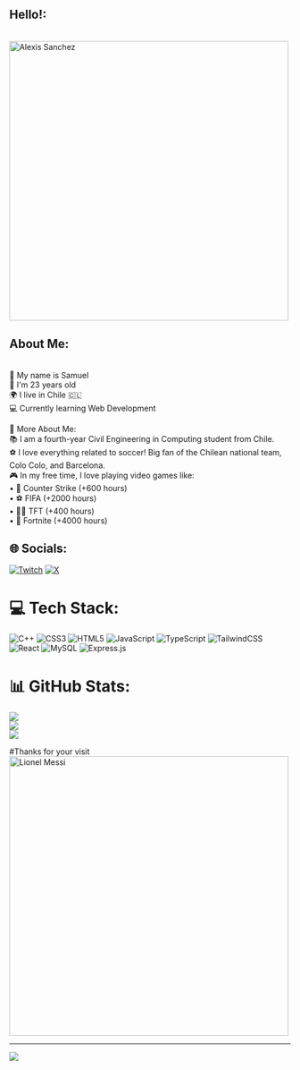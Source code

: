 ## Hello!:
<br><img src="https://www.ligafutbol.net/wp-content/2018/01/Alexis-Sanchez-saludando.jpg" alt="Alexis Sanchez" width="500"><br>

## About Me:
<br> 👋 My name is Samuel<br> 🎂 I'm 23 years old<br> 🌍 I live in Chile 🇨🇱<br> 💻 Currently learning Web Development<br>

🌟 More About Me:<br> 📚 I am a fourth-year Civil Engineering in Computing student from Chile.<br> ⚽ I love everything related to soccer! Big fan of the Chilean national team, Colo Colo, and Barcelona.<br> 🎮 In my free time, I love playing video games like:<br> • 🔫 Counter Strike (+600 hours)<br> • ⚽ FIFA (+2000 hours)<br> • 🧙‍♂️ TFT (+400 hours)<br> • 🌌 Fortnite (+4000 hours)<br>

## 🌐 Socials:
[![Twitch](https://img.shields.io/badge/Twitch-%239146FF.svg?logo=Twitch&logoColor=white)](https://twitch.tv/goaal11) [![X](https://img.shields.io/badge/X-black.svg?logo=X&logoColor=white)](https://x.com/Goal11_YT) 

# 💻 Tech Stack:
![C++](https://img.shields.io/badge/c++-%2300599C.svg?style=for-the-badge&logo=c%2B%2B&logoColor=white) ![CSS3](https://img.shields.io/badge/css3-%231572B6.svg?style=for-the-badge&logo=css3&logoColor=white) ![HTML5](https://img.shields.io/badge/html5-%23E34F26.svg?style=for-the-badge&logo=html5&logoColor=white) ![JavaScript](https://img.shields.io/badge/javascript-%23323330.svg?style=for-the-badge&logo=javascript&logoColor=%23F7DF1E) ![TypeScript](https://img.shields.io/badge/typescript-%23007ACC.svg?style=for-the-badge&logo=typescript&logoColor=white) ![TailwindCSS](https://img.shields.io/badge/tailwindcss-%2338B2AC.svg?style=for-the-badge&logo=tailwind-css&logoColor=white) ![React](https://img.shields.io/badge/react-%2320232a.svg?style=for-the-badge&logo=react&logoColor=%2361DAFB) ![MySQL](https://img.shields.io/badge/mysql-4479A1.svg?style=for-the-badge&logo=mysql&logoColor=white) ![Express.js](https://img.shields.io/badge/express.js-%23404d59.svg?style=for-the-badge&logo=express&logoColor=%2361DAFB)
# 📊 GitHub Stats:
![](https://github-readme-stats.vercel.app/api?username=SamuelSotomayor1&theme=github_dark&hide_border=false&include_all_commits=false&count_private=false)<br/>
![](https://github-readme-streak-stats.herokuapp.com/?user=SamuelSotomayor1&theme=github_dark&hide_border=false)<br/>
![](https://github-readme-stats.vercel.app/api/top-langs/?username=SamuelSotomayor1&theme=github_dark&hide_border=false&include_all_commits=false&count_private=false&layout=compact)

#Thanks for your visit
<br><img src="https://img2.rtve.es/i/?w=1600&i=1421881570718.jpg" alt="Lionel Messi" width="500"><br>

---
[![](https://visitcount.itsvg.in/api?id=SamuelSotomayor1&icon=0&color=3)](https://visitcount.itsvg.in)

<!-- Proudly created with GPRM ( https://gprm.itsvg.in ) -->
